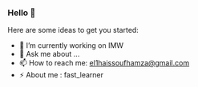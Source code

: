 ### Hello 👋



Here are some ideas to get you started:

- 🔭 I’m currently working on IMW 
- 💬 Ask me about ...
- 📫 How to reach me: el1haissoufhamza@gmail.com
- ⚡ About me : fast_learner
